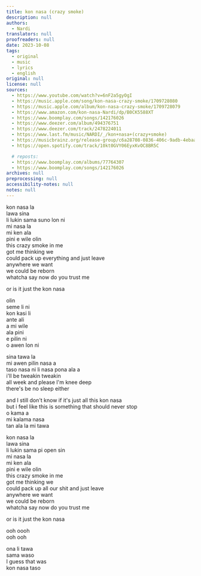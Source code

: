 ```yaml
---
title: kon nasa (crazy smoke)
description: null
authors:
  - Nardi
translators: null
proofreaders: null
date: 2023-10-08
tags:
  - original
  - music
  - lyrics
  - english
original: null
license: null
sources:
  - https://www.youtube.com/watch?v=6nF2a5gyOgI
  - https://music.apple.com/song/kon-nasa-crazy-smoke/1709728080
  - https://music.apple.com/album/kon-nasa-crazy-smoke/1709728079
  - https://www.amazon.com/kon-nasa-Nardi/dp/B0CK5588XT
  - https://www.boomplay.com/songs/142176026
  - https://www.deezer.com/album/494376751
  - https://www.deezer.com/track/2478224011
  - https://www.last.fm/music/NARDI/_/kon+nasa+(crazy+smoke)
  - https://musicbrainz.org/release-group/c6a28708-0836-406c-9adb-4ebaa7c226bf
  - https://open.spotify.com/track/10kt0GVY06EyxKvOC8BR5C

  # reposts: 
  - https://www.boomplay.com/albums/77764307
  - https://www.boomplay.com/songs/142176026
archives: null
preprocessing: null
accessibility-notes: null
notes: null
---
```


kon nasa la  \
lawa sina   \
li lukin sama suno lon ni  \
mi nasa la   \
mi ken ala  \
pini e wile olin  \
this crazy smoke in me  \
got me thinking we  \
could pack up everything and just leave  \
anywhere we want  \
we could be reborn  \
whatcha say now do you trust me

or is it just the kon nasa

olin  \
seme li ni  \
kon kasi li  \
ante ali  \
a mi wile   \
ala pini  \
e pilin ni  \
o awen lon ni

sina tawa la  \
mi awen pilin nasa a  \
taso nasa ni li nasa pona ala a  \
i'll be tweakin tweakin  \
all week and please I'm knee deep  \
there's be no sleep either

and I still don't know if it's just all this kon nasa  \
but i feel like this is something that should never stop  \
o kama a  \
mi kalama nasa  \
tan ala la mi tawa

kon nasa la  \
lawa sina   \
li lukin sama pi open sin  \
mi nasa la   \
mi ken ala  \
pini e wile olin  \
this crazy smoke in me  \
got me thinking we  \
could pack up all our shit and just leave  \
anywhere we want  \
we could be reborn  \
whatcha say now do you trust me

or is it just the kon nasa

ooh oooh  \
ooh ooh

ona li tawa  \
sama waso  \
I guess that was  \
kon nasa taso
